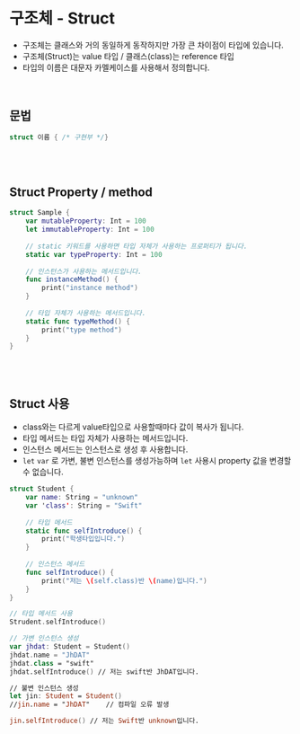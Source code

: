 # 구조체 - Struct

- 구조체는 클래스와 거의 동일하게 동작하지만 가장 큰 차이점이 타입에 있습니다.
- 구조체(Struct)는 value 타입 / 클래스(class)는 reference 타입
- 타입의 이름은 대문자 카멜케이스를 사용해서 정의합니다.

<br>

## 문법

```swift
struct 이름 { /* 구현부 */}
```

<br>

<br>

## Struct Property / method

```swift
struct Sample {
    var mutableProperty: Int = 100
    let immutableProperty: Int = 100
    
    // static 키워드를 사용하면 타입 자체가 사용하는 프로퍼티가 됩니다.
    static var typeProperty: Int = 100
    
    // 인스턴스가 사용하는 메서드입니다.
    func instanceMethod() {
        print("instance method")
    }
    
    // 타입 자체가 사용하는 메서드입니다.
    static func typeMethod() {
        print("type method")
    }
}
```

<br>

<br>

## Struct 사용

- class와는 다르게 value타입으로 사용할때마다 값이 복사가 됩니다.
- 타입 메서드는 타입 자체가 사용하는 메서드입니다. 
- 인스턴스 메서드는 인스턴스로 생성 후 사용합니다.
- `let` `var` 로 가변, 불변 인스턴스를 생성가능하며 `let` 사용시 property 값을 변경할 수 없습니다.

```swift
struct Student {
    var name: String = "unknown"
    var 'class': String = "Swift"
    
    // 타입 메서드
    static func selfIntroduce() {
        print("학생타입입니다.")
    }
    
    // 인스턴스 메서드
    func selfIntroduce() {
        print("저는 \(self.class)반 \(name)입니다.")
    }
}

// 타입 메서드 사용
Strudent.selfIntroduce()

// 가변 인스턴스 생성
var jhdat: Student = Student()
jhdat.name = "JhDAT"
jhdat.class = "swift"
jhdat.selfIntroduce() // 저는 swift반 JhDAT입니다.

// 불변 인스턴스 생성
let jin: Student = Student()
//jin.name = "JhDAT"	// 컴파일 오류 발생

jin.selfIntroduce()	// 저는 Swift반 unknown입니다.
```


